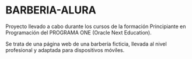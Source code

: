 # BARBERIA-ALURA

Proyecto llevado a cabo durante los cursos de la formación Principiante en Programación del PROGRAMA ONE (Oracle Next Education).

Se trata de una página web de una barbería ficticia, llevada al nivel profesional y adaptada para dispositivos móviles.

